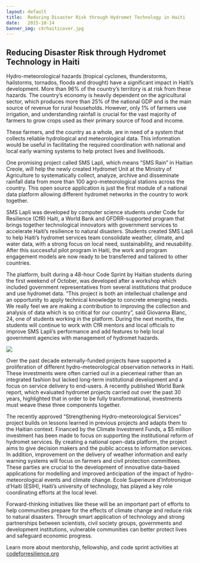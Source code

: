 ```yaml
---
layout: default
title:  Reducing Disaster Risk through Hydromet Technology in Haiti 
date:   2015-10-14
banner_img: c4rhaiticover.jpg 
---
```


Reducing Disaster Risk through Hydromet Technology in Haiti
-----------------------------------------------------------

Hydro-meteorological hazards (tropical cyclones, thunderstorms, hailstorms, tornados, floods and drought) have a significant impact in Haiti’s development. More than 96% of the country’s territory is at risk from these hazards. The country’s economy is heavily dependent on the agricultural sector, which produces more than 25% of the national GDP and is the main source of revenue for rural households.  However, only 1% of farmers use irrigation, and understanding rainfall is crucial for the vast majority of farmers to grow crops used as their primary source of food and income.

These farmers, and the country as a whole, are in need of a system that collects reliable hydrological and meteorological data. This information would be useful in facilitating the required coordination with national and local early warning systems to help protect lives and livelihoods.

One promising project called SMS Lapli, which means “SMS Rain” in Haitian Creole, will help the newly created Hydromet Unit at the Ministry of Agriculture to systematically collect, analyze, archive and disseminate rainfall data from more than 100 agro-meteorological stations across the country. This open source application is just the first module of a national data platform allowing different hydromet networks in the country to work together.

SMS Lapli was developed by computer science students under Code for Resilience (CfR) Haiti, a World Bank and GFDRR-supported program that brings together technological innovators with government services to accelerate Haiti’s resilience to natural disasters. Students created SMS Lapli to help Haiti’s hydromet services team consolidate weather, climate, and water data, with a strong focus on local need, sustainability, and reusability. After this successful pilot program in Haiti, the work and program engagement models are now ready to be transferred and tailored to other countries.

The platform, built during a 48-hour Code Sprint by Haitian students during the first weekend of October, was developed after a workshop which included government representatives from several institutions that produce and use hydromet data. “This project is both an intellectual challenge and an opportunity to apply technical knowledge to concrete emerging needs. We really feel we are making a contribution to improving the collection and analysis of data which is so critical for our country”, said Giovanna Blanc, 24, one of students working in the platform. During the next months, the students will continue to work with CfR mentors and local officials to improve SMS Lapli’s performance and add features to help local government agencies with management of hydromet hazards.

![](https://www.gfdrr.org/sites/default/files/c4rhaiti_wide.png)

Over the past decade externally-funded projects have supported a proliferation of different hydro-meteorological observation networks in Haiti. These investments were often carried out in a piecemeal rather than an integrated fashion but lacked long-term institutional development and a focus on service delivery to end-users. A recently published World Bank report, which evaluated hydromet projects carried out over the past 30 years, highlighted that in order to be fully transformational, investments must weave these three components together.

The recently approved “Strengthening Hydro-meteorological Services” project builds on lessons learned in previous projects and adapts them to the Haitian context. Financed by the Climate Investment Funds, a $5 million investment has been made to focus on supporting the institutional reform of hydromet services. By creating a national open-data platform, the project aims to give decision makers and the public access to information services. In addition, improvement on the delivery of weather information and early warning systems will focus on farmers and civil protection committees. These parties are crucial to the development of innovative data-based applications for modelling and improved anticipation of the impact of hydro-meteorological events and climate change. Ecole Superieure d’Infotronique d’Haiti (ESIH), Haiti’s university of technology, has played a key role coordinating efforts at the local level.

Forward-thinking initiatives like these will be an important part of efforts to help communities prepare for the effects of climate change and reduce risk to natural disasters. Through smart application of technology and strong partnerships between scientists, civil society groups, governments and development institutions, vulnerable communities can better protect lives and safeguard economic progress.

Learn more about mentorship, fellowship, and code sprint activities at [codeforresilience.org](http://www.codeforresilience.org)
